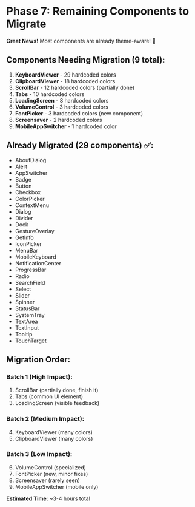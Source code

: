 # Phase 7: Remaining Components to Migrate

**Great News!** Most components are already theme-aware! 🎉

## Components Needing Migration (9 total):

1. **KeyboardViewer** - 29 hardcoded colors
2. **ClipboardViewer** - 18 hardcoded colors
3. **ScrollBar** - 12 hardcoded colors (partially done)
4. **Tabs** - 10 hardcoded colors
5. **LoadingScreen** - 8 hardcoded colors
6. **VolumeControl** - 3 hardcoded colors
7. **FontPicker** - 3 hardcoded colors (new component)
8. **Screensaver** - 2 hardcoded colors
9. **MobileAppSwitcher** - 1 hardcoded color

## Already Migrated (29 components) ✅:
- AboutDialog
- Alert
- AppSwitcher
- Badge
- Button
- Checkbox
- ColorPicker
- ContextMenu
- Dialog
- Divider
- Dock
- GestureOverlay
- GetInfo
- IconPicker
- MenuBar
- MobileKeyboard
- NotificationCenter
- ProgressBar
- Radio
- SearchField
- Select
- Slider
- Spinner
- StatusBar
- SystemTray
- TextArea
- TextInput
- Tooltip
- TouchTarget

## Migration Order:

### Batch 1 (High Impact):
1. ScrollBar (partially done, finish it)
2. Tabs (common UI element)
3. LoadingScreen (visible feedback)

### Batch 2 (Medium Impact):
4. KeyboardViewer (many colors)
5. ClipboardViewer (many colors)

### Batch 3 (Low Impact):
6. VolumeControl (specialized)
7. FontPicker (new, minor fixes)
8. Screensaver (rarely seen)
9. MobileAppSwitcher (mobile only)

**Estimated Time**: ~3-4 hours total

